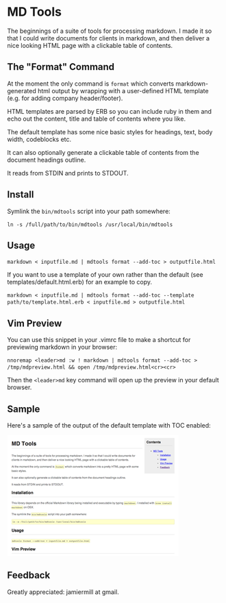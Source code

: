MD Tools
========

The beginnings of a suite of tools for processing markdown. I made it so that I
could write documents for clients in markdown, and then deliver a nice looking
HTML page with a clickable table of contents.

The "Format" Command
--------------------

At the moment the only command is `format` which converts markdown-generated
html output by wrapping with a user-defined HTML template (e.g. for adding company header/footer).

HTML templates are parsed by ERB so you can include ruby in them and echo out
the content, title and table of contents where you like.

The default template has some nice basic styles for headings, text, body width,
codeblocks etc.

It can also optionally generate a clickable table of contents from the document
headings outline.

It reads from STDIN and prints to STDOUT.

Install
-------

Symlink the `bin/mdtools` script into your path somewhere:

	ln -s /full/path/to/bin/mdtools /usr/local/bin/mdtools

Usage
-----


	markdown < inputfile.md | mdtools format --add-toc > outputfile.html

If you want to use a template of your own rather than the default (see templates/default.html.erb)
for an example to copy.

	markdown < inputfile.md | mdtools format --add-toc --template path/to/template.html.erb < inputfile.md > outputfile.html

Vim Preview
-----------

You can use this snippet in your .vimrc file to make a shortcut for previewing
markdown in your browser:

	nnoremap <leader>md :w ! markdown | mdtools format --add-toc > /tmp/mdpreview.html && open /tmp/mdpreview.html<cr><cr>

Then the `<leader>md` key command will open up the preview in your default
browser.

Sample
------

Here's a sample of the output of the default template with TOC enabled:

![Sample Image](https://github.com/jamiemill/mdtools/raw/master/sample.png)

Feedback
--------

Greatly appreciated: jamiermill at gmail.

